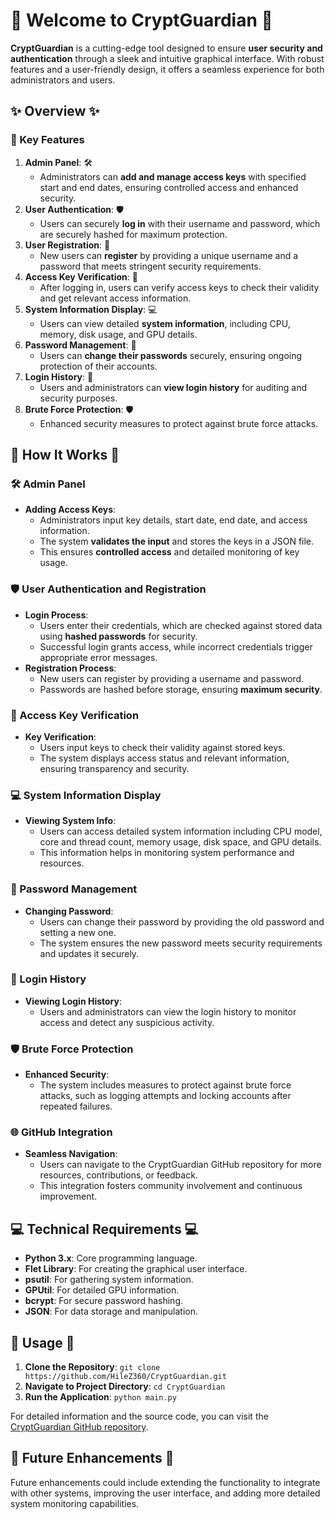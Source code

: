# 🎉 Welcome to **CryptGuardian** 🎉

**CryptGuardian** is a cutting-edge tool designed to ensure **user security and authentication** through a sleek and intuitive graphical interface. With robust features and a user-friendly design, it offers a seamless experience for both administrators and users.

## ✨ Overview ✨

### 🔐 Key Features
1. **Admin Panel**: 🛠
   - Administrators can **add and manage access keys** with specified start and end dates, ensuring controlled access and enhanced security.
2. **User Authentication**: 🛡
   - Users can securely **log in** with their username and password, which are securely hashed for maximum protection.
3. **User Registration**: 📝
   - New users can **register** by providing a unique username and a password that meets stringent security requirements.
4. **Access Key Verification**: 🔑
   - After logging in, users can verify access keys to check their validity and get relevant access information.
5. **System Information Display**: 💻
   - Users can view detailed **system information**, including CPU, memory, disk usage, and GPU details.
6. **Password Management**: 🔄
   - Users can **change their passwords** securely, ensuring ongoing protection of their accounts.
7. **Login History**: 📜
   - Users and administrators can **view login history** for auditing and security purposes.
8. **Brute Force Protection**: 🛡
   - Enhanced security measures to protect against brute force attacks.

## 🎨 How It Works 🎨

### 🛠 Admin Panel
- **Adding Access Keys**:
  - Administrators input key details, start date, end date, and access information.
  - The system **validates the input** and stores the keys in a JSON file.
  - This ensures **controlled access** and detailed monitoring of key usage.

### 🛡 User Authentication and Registration
- **Login Process**:
  - Users enter their credentials, which are checked against stored data using **hashed passwords** for security.
  - Successful login grants access, while incorrect credentials trigger appropriate error messages.
- **Registration Process**:
  - New users can register by providing a username and password.
  - Passwords are hashed before storage, ensuring **maximum security**.

### 🔑 Access Key Verification
- **Key Verification**:
  - Users input keys to check their validity against stored keys.
  - The system displays access status and relevant information, ensuring transparency and security.

### 💻 System Information Display
- **Viewing System Info**:
  - Users can access detailed system information including CPU model, core and thread count, memory usage, disk space, and GPU details.
  - This information helps in monitoring system performance and resources.

### 🔄 Password Management
- **Changing Password**:
  - Users can change their password by providing the old password and setting a new one.
  - The system ensures the new password meets security requirements and updates it securely.

### 📜 Login History
- **Viewing Login History**:
  - Users and administrators can view the login history to monitor access and detect any suspicious activity.

### 🛡 Brute Force Protection
- **Enhanced Security**:
  - The system includes measures to protect against brute force attacks, such as logging attempts and locking accounts after repeated failures.

### 🌐 GitHub Integration
- **Seamless Navigation**:
  - Users can navigate to the CryptGuardian GitHub repository for more resources, contributions, or feedback.
  - This integration fosters community involvement and continuous improvement.

## 💻 Technical Requirements 💻

- **Python 3.x**: Core programming language.
- **Flet Library**: For creating the graphical user interface.
- **psutil**: For gathering system information.
- **GPUtil**: For detailed GPU information.
- **bcrypt**: For secure password hashing.
- **JSON**: For data storage and manipulation.

## 🚀 Usage 🚀

1. **Clone the Repository**: `git clone https://github.com/HileZ360/CryptGuardian.git`
2. **Navigate to Project Directory**: `cd CryptGuardian`
3. **Run the Application**: `python main.py`

For detailed information and the source code, you can visit the [CryptGuardian GitHub repository](https://github.com/HileZ360/CryptGuardian).

## 🌟 Future Enhancements 🌟

Future enhancements could include extending the functionality to integrate with other systems, improving the user interface, and adding more detailed system monitoring capabilities.
